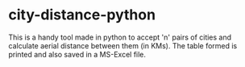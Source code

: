 # city-distance-python
This is a handy tool made in python to accept 'n' pairs of cities and calculate aerial distance between them (in KMs).
The table formed is printed and also saved in a MS-Excel file.
